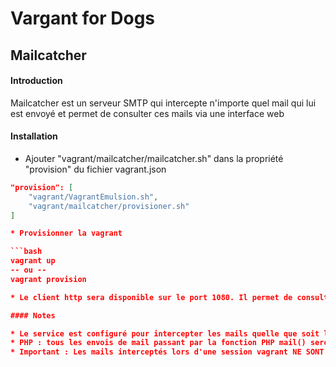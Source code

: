 # Vargant for Dogs

## Mailcatcher

#### Introduction

Mailcatcher est un serveur SMTP qui intercepte n'importe quel mail qui lui est envoyé et permet de consulter ces mails via une interface web

#### Installation

* Ajouter "vagrant/mailcatcher/mailcatcher.sh" dans la propriété "provision" du fichier vagrant.json

```json
"provision": [
    "vagrant/VagrantEmulsion.sh",
    "vagrant/mailcatcher/provisioner.sh"
]

* Provisionner la vagrant

```bash
vagrant up
-- ou --
vagrant provision

* Le client http sera disponible sur le port 1080. Il permet de consulter instantanément les mails envoyés depuis une application

#### Notes

* Le service est configuré pour intercepter les mails quelle que soit l'adresse ip de la vagrant.
* PHP : tous les envois de mail passant par la fonction PHP mail() seront interceptés automatiquement.
* Important : Les mails interceptés lors d'une session vagrant NE SONT PLUS disponibles lors de la session suivante

